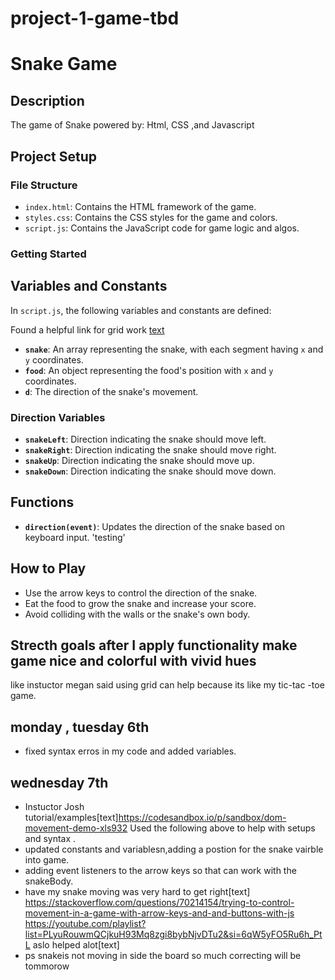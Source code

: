 
# project-1-game-tbd

# Snake Game

## Description

The game of Snake powered by: Html, CSS ,and Javascript

## Project Setup

### File Structure

- `index.html`: Contains the HTML framework of the game.
- `styles.css`: Contains the CSS styles for the game and colors.
- `script.js`: Contains the JavaScript code for game logic and algos.

### Getting Started



## Variables and Constants

In `script.js`, the following variables and constants are defined:

Found a helpful link for grid work [text](https://pinnguaq.com/learn/x-y-hide-and-seek-game/)
- **`snake`**: An array representing the snake, with each segment having `x` and `y` coordinates.  
- **`food`**: An object representing the food's position with `x` and `y` coordinates.
- **`d`**: The direction of the snake's movement.

### Direction Variables

- **`snakeLeft`**: Direction indicating the snake should move left.
- **`snakeRight`**: Direction indicating the snake should move right.
- **`snakeUp`**: Direction indicating the snake should move up.
- **`snakeDown`**: Direction indicating the snake should move down.

## Functions

- **`direction(event)`**: Updates the direction of the snake based on keyboard input.
'testing'


## How to Play

- Use the arrow keys to control the direction of the snake.
- Eat the food to grow the snake and increase your score.
- Avoid colliding with the walls or the snake's own body.

## Strecth goals after I apply functionality make game nice and colorful with vivid hues
like instuctor megan said using grid can  help because its like my tic-tac -toe game.

## monday , tuesday 6th
- fixed syntax erros in my code and added variables.

## wednesday 7th

- Instuctor Josh tutorial/examples[text]https://codesandbox.io/p/sandbox/dom-movement-demo-xls932
Used the following above to help with setups and syntax .
- updated constants and variablesn,adding a postion for the snake vairble into game.
- adding event listeners to the arrow keys so that can work with the snakeBody.
- have my snake moving was very hard to get right[text] https://stackoverflow.com/questions/70214154/trying-to-control-movement-in-a-game-with-arrow-keys-and-and-buttons-with-js
https://youtube.com/playlist?list=PLyuRouwmQCjkuH93Mq8zgi8bybNjvDTu2&si=6qW5yFO5Ru6h_PtL aslo helped alot[text]
- ps snakeis not moving in side the board so much correcting will be tommorow